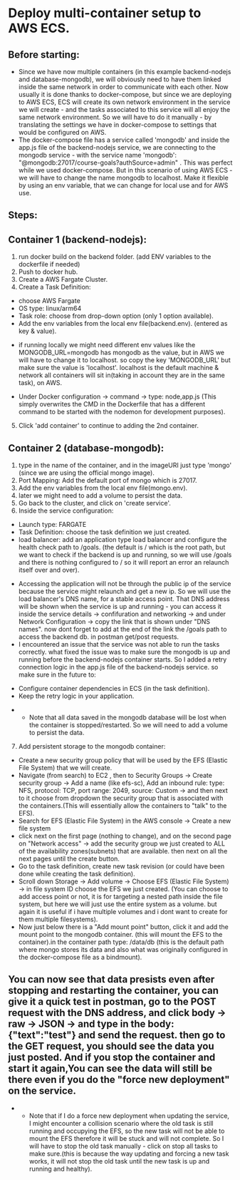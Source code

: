 # Deploy multi-container setup to AWS ECS.
## Before starting:
- Since we have now multiple containers (in this example backend-nodejs and database-mongodb), we will obviously need to have them linked inside the same network in order to communicate with each other. Now usually it is done thanks to docker-compose, but since we are deploying to AWS ECS, ECS will create its own network environment in the service we will create - and the tasks associated to this service will all enjoy the same network environment. So we will have to do it manually - by translating the settings we have in docker-compose to settings that would be configured on AWS.
- The docker-compose file has a service called 'mongodb' and inside the app.js file of the backend-nodejs service, we are connecting to the mongodb service - with the service name 'mongodb': "@mongodb:27017/course-goals?authSource=admin" . This was perfect while we used docker-compose. But in this scenario of using AWS ECS - we will have to change the name mongodb to localhost. Make it flexible by using an env variable, that we can change for local use and for AWS use.
## Steps:
## Container 1 (backend-nodejs):
1. run docker build on the backend folder. (add ENV variables to the dockerfile if needed) 
2. Push to docker hub. 
3. Create a AWS Fargate Cluster.
4. Create a Task Definition: 
- choose AWS Fargate
- OS type: linux/arm64
- Task role: choose from drop-down option (only 1 option available).
- Add the env variables from the local env file(backend.env). (entered as key & value).
* if running locally we might need different env values like the MONGODB_URL=mongodb has mongodb as the value, but in AWS we will have to change it to localhost. so copy the key 'MONGODB_URL' but make sure the value is 'localhost'. localhost is the default machine & network all containers will sit in(taking in account they are in the same task), on AWS. 
- Under Docker configuration -> command -> type: node,app.js (This simply overwrites the CMD in the Dockerfile that has a different command to be started with the nodemon for development purposes). 
5. Click 'add container' to continue to adding the 2nd container. 
## Container 2 (database-mongodb):
1. type in the name of the container, and in the imageURI just type 'mongo' (since we are using the official mongo image).
2. Port Mapping: Add the default port of mongo which is 27017.
3. Add the env variables from the local env file(mongo.env).
4. later we might need to add a volume to persist the data.
5. Go back to the cluster, and click on 'create service'.
6. Inside the service configuration:
- Launch type: FARGATE
- Task Definition: choose the task definition we just created.
- load balancer: add an application type load balancer and configure the health check path to /goals. (the default is / which is the root path, but we want to check if the backend is up and running, so we will use /goals and there is nothing configured to / so it will report an error an relaunch itself over and over).
* Accessing the application will not be through the public ip of the service because the service might relaunch and get a new ip. So we will use the load balancer's DNS name, for a stable access point. That DNS address will be shown when the service is up and running - you can access it inside the service details -> confifuration and networking -> and under Network Configuration -> copy the link that is shown under "DNS names". now dont forget to add at the end of the link the /goals path to access the backend db. in postman get/post requests.
* I encountered an issue that the service was not able to run the tasks correctly. what fixed the issue was to make sure the mongodb is up and running before the backend-nodejs container starts. So I added a retry connection logic in the app.js file of the backend-nodejs service.
so make sure in the future to:
- Configure container dependencies in ECS (in the task definition).
- Keep the retry logic in your application.
* * Note that all data saved in the mongodb database will be lost when the container is stopped/restarted. So we will need to add a volume to persist the data.
7. Add persistent storage to the mongodb container:
- Create a new security group policy that will be used by the EFS (Elastic File System) that we will create.
- Navigate (from search) to EC2 , then to Security Groups -> Create security group -> Add a name (like efs-sc), Add an inbound rule: type: NFS, protocol: TCP, port range: 2049, source: Custom -> and then next to it choose from dropdown the security group that is associated with the containers.(This will essentially allow the containers to "talk" to the EFS).
- Search for EFS (Elastic File System) in the AWS console -> Create a new file system 
- click next on the first page (nothing to change), and on the second page on "Network access" -> add the security group we just created to ALL of the availability zones(subnets) that are available. then next on all the next pages until the create button.
- Go to the task definition, create new task revision (or could have been done while creating the task definition).
- Scroll down Storage -> Add volume -> Choose EFS (Elastic File System) -> in file system ID choose the EFS we just created. (You can choose to add access point or not, it is for targeting a nested path inside the file system, but here we will just use the entire system as a volume. but again it is useful if i have multiple volumes and i dont want to create for them multiple filesystems).
- Now just below there is a "Add mount point" button, click it and add the mount point to the mongodb container. (this will mount the EFS to the container).in the container path type: /data/db (this is the default path where mongo stores its data and also what was originally configured in the docker-compose file as a bindmount).
## You can now see that data presists even after stopping and restarting the container, you can give it a quick test in postman, go to the POST request with the DNS address, and click body -> raw -> JSON -> and type in the body: {"text":"test"} and send the request. then go to the GET request, you should see the data you just posted. And if you stop the container and start it again,You can see the data will still be there even if you do the "force new deployment" on the service. 
* * Note that if I do a force new deployment when updating the service, I might encounter a collision scenario where the old task is still running and occupying the EFS, so the new task will not be able to mount the EFS therefore it will be stuck and will not complete. So I will have to stop the old task manually - click on stop all tasks to make sure.(this is because the way updating and forcing a new task works, it will not stop the old task until the new task is up and running and healthy).